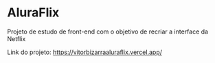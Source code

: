 # AluraFlix
Projeto de estudo de front-end com o objetivo de recriar a interface da Netflix

Link do projeto: https://vitorbizarraaluraflix.vercel.app/
